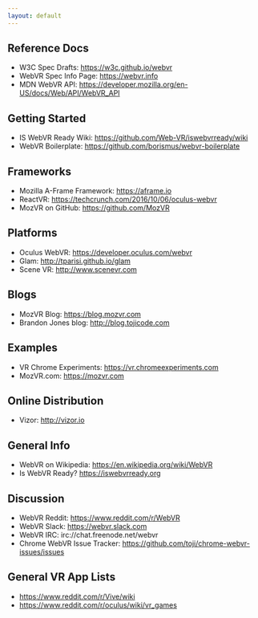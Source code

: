 ```yaml
---
layout: default
---
```


## Reference Docs
- W3C Spec Drafts: <https://w3c.github.io/webvr>
- WebVR Spec Info Page: <https://webvr.info>
- MDN WebVR API: <https://developer.mozilla.org/en-US/docs/Web/API/WebVR_API>

## Getting Started
- IS WebVR Ready Wiki: <https://github.com/Web-VR/iswebvrready/wiki>
- WebVR Boilerplate: <https://github.com/borismus/webvr-boilerplate>

## Frameworks
- Mozilla A-Frame Framework: <https://aframe.io>
- ReactVR: <https://techcrunch.com/2016/10/06/oculus-webvr>
- MozVR on GitHub: <https://github.com/MozVR>

## Platforms
- Oculus WebVR: <https://developer.oculus.com/webvr>
- Glam: <http://tparisi.github.io/glam>
- Scene VR: <http://www.scenevr.com>

## Blogs
- MozVR Blog: <https://blog.mozvr.com>
- Brandon Jones blog: <http://blog.tojicode.com>

## Examples
- VR Chrome Experiments: <https://vr.chromeexperiments.com>
- MozVR.com: <https://mozvr.com>

## Online Distribution
- Vizor: <http://vizor.io>

## General Info
- WebVR on Wikipedia: <https://en.wikipedia.org/wiki/WebVR>
- Is WebVR Ready? <https://iswebvrready.org>

## Discussion
- WebVR Reddit: <https://www.reddit.com/r/WebVR>
- WebVR Slack: <https://webvr.slack.com>
- WebVR IRC: irc://chat.freenode.net/webvr
- Chrome WebVR Issue Tracker: <https://github.com/toji/chrome-webvr-issues/issues>

## General VR App Lists
- <https://www.reddit.com/r/Vive/wiki>
- <https://www.reddit.com/r/oculus/wiki/vr_games>
